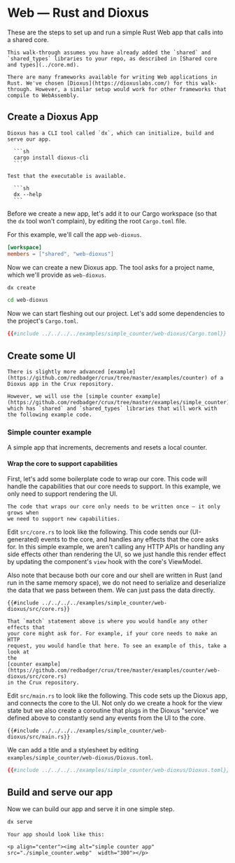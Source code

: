 # Web — Rust and Dioxus

These are the steps to set up and run a simple Rust Web app that calls into a
shared core.

```admonish
This walk-through assumes you have already added the `shared` and `shared_types` libraries to your repo, as described in [Shared core and types](../core.md).
```

```admonish info
There are many frameworks available for writing Web applications in Rust. We've chosen [Dioxus](https://dioxuslabs.com/) for this walk-through. However, a similar setup would work for other frameworks that compile to WebAssembly.
```

## Create a Dioxus App

````admonish tip
Dioxus has a CLI tool called `dx`, which can initialize, build and serve our app.

  ```sh
  cargo install dioxus-cli
  ```

Test that the executable is available.

  ```sh
  dx --help
  ```
````

Before we create a new app, let's add it to our Cargo workspace (so that the
`dx` tool won't complain), by editing the root `Cargo.toml` file.

For this example, we'll call the app `web-dioxus`.

```toml
[workspace]
members = ["shared", "web-dioxus"]
```

Now we can create a new Dioxus app. The tool asks for a project name, which
we'll provide as `web-dioxus`.

```sh
dx create

cd web-dioxus
```

Now we can start fleshing out our project. Let's add some dependencies to the
project's `Cargo.toml`.

```toml
{{#include ../../../../examples/simple_counter/web-dioxus/Cargo.toml}}
```

## Create some UI

```admonish example
There is slightly more advanced [example](https://github.com/redbadger/crux/tree/master/examples/counter) of a Dioxus app in the Crux repository.

However, we will use the [simple counter example](https://github.com/redbadger/crux/tree/master/examples/simple_counter), which has `shared` and `shared_types` libraries that will work with the following example code.
```

### Simple counter example

A simple app that increments, decrements and resets a local counter.

#### Wrap the core to support capabilities

First, let's add some boilerplate code to wrap our core. This code will handle
the capabilities that our core needs to support. In this example, we only need
to support rendering the UI.

```admonish
The code that wraps our core only needs to be written once — it only grows when
we need to support new capabilities.
```

Edit `src/core.rs` to look like the following. This code sends our
(UI-generated) events to the core, and handles any effects that the core asks
for. In this simple example, we aren't calling any HTTP APIs or handling any
side effects other than rendering the UI, so we just handle this render effect
by updating the component's `view` hook with the core's ViewModel.

Also note that because both our core and our shell are written in Rust (and run
in the same memory space), we do not need to serialize and deserialize the data
that we pass between them. We can just pass the data directly.

```rust,noplayground
{{#include ../../../../examples/simple_counter/web-dioxus/src/core.rs}}
```

```admonish tip
That `match` statement above is where you would handle any other effects that
your core might ask for. For example, if your core needs to make an HTTP
request, you would handle that here. To see an example of this, take a look at
the
[counter example](https://github.com/redbadger/crux/tree/master/examples/counter/web-dioxus/src/core.rs)
in the Crux repository.
```

Edit `src/main.rs` to look like the following. This code sets up the Dioxus app,
and connects the core to the UI. Not only do we create a hook for the view state
but we also create a coroutine that plugs in the Dioxus "service" we defined
above to constantly send any events from the UI to the core.

```rust,noplayground
{{#include ../../../../examples/simple_counter/web-dioxus/src/main.rs}}
```

We can add a title and a stylesheet by editing
`examples/simple_counter/web-dioxus/Dioxus.toml`.

```toml
{{#include ../../../../examples/simple_counter/web-dioxus/Dioxus.toml}}
```

## Build and serve our app

Now we can build our app and serve it in one simple step.

```sh
dx serve
```

```admonish success
Your app should look like this:

<p align="center"><img alt="simple counter app" src="./simple_counter.webp"  width="300"></p>
```
